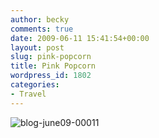 ```yaml
---
author: becky
comments: true
date: 2009-06-11 15:41:54+00:00
layout: post
slug: pink-popcorn
title: Pink Popcorn
wordpress_id: 1802
categories:
- Travel
---
```


![blog-june09-00011](http://beta.beckyjenson.com/wp-content/uploads/2009/06/blog-june09-00011.jpg)
